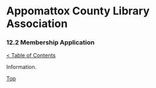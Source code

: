 [0]: ../README.md
[12.2]: membership-application.md

# Appomattox County Library Association
### 12.2 Membership Application
[< Table of Contents][0]

Information.

[Top][12.2]

